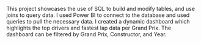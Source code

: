 This project showcases the use of SQL to build and modify tables, and use joins to query data. I used Power BI to connect to the database and used queries to pull the necessary data. I created a dynamic dashboard which highlights the top drivers and fastest lap data per Grand Prix. The dashboard can be filtered by Grand Prix, Constructor, and Year.
